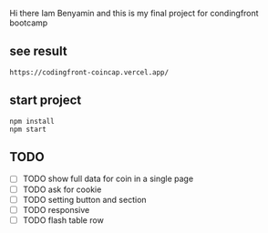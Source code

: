  Hi there Iam Benyamin and this is my final project for condingfront bootcamp

## see result
```https://codingfront-coincap.vercel.app/```

## start project

```
npm install
npm start
```

## TODO 

- [ ] TODO show full data for coin in a single page
- [ ] TODO ask for cookie 
- [ ] TODO setting button and section
- [ ] TODO responsive
- [ ] TODO flash table row 
